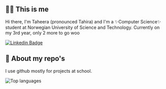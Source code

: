 ## 🙋🏽 This is me
Hi there, I'm Taheera (pronounced Tahira) and I'm a ✨Computer Science✨ student at Norwegian University of Science and Technology. Currently on my 3rd year, only 2 more to go woo

<a href="https://www.linkedin.com/in/samujjwaal/" title="Connect on LinkedIn" rel="nofollow"><img src="https://camo.githubusercontent.com/356e35f81c1c4a1860b9865a839c885f18d9eb5675e5f87730398ddfc8790752/68747470733a2f2f696d672e736869656c64732e696f2f62616467652f2d53616d756a6a7761616c2532304465792d3030373262313f7374796c653d666c6174266c6f676f3d4c696e6b6564696e266c6f676f436f6c6f723d7768697465" alt="Linkedin Badge" data-canonical-src="https://img.shields.io/badge/-Samujjwaal%20Dey-0072b1?style=flat&amp;logo=Linkedin&amp;logoColor=white" style="max-width:100%;"></a>

## 🌝 About my repo's
I use github mostly for projects at school.

![Top languages](https://github-readme-stats.vercel.app/api/top-langs/?username=taheeraahmed)
